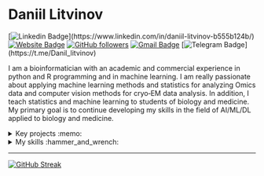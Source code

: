 # Daniil Litvinov


[![Linkedin Badge](https://img.shields.io/badge/-daniillitvinov-blue?style=flat-square&logo=Linkedin&logoColor=white&link=[https://www.linkedin.com/in/tanejasaksham/](https://www.linkedin.com/in/daniil-litvinov/))](https://www.linkedin.com/in/daniil-litvinov-b555b124b/) [![Website Badge](https://img.shields.io/badge/-daniillitvinov-03a57a?style=flat-square&labelColor=&logo=Elastic&link=https://danon6868.github.io/)](https://danon6868.github.io/) [![GitHub followers](https://img.shields.io/github/followers/danon6868?label=Follow&style=social)](https://github.com/danon6868/?tab=follow) [![Gmail Badge](https://img.shields.io/badge/-daniillitvinov997@gmail.com-c14438?style=flat-square&logo=Gmail&logoColor=white&link=mailto:daniillitvinov997@gmail.com)](mailto:daniillitvinov997@gmail.com) [![Telegram Badge](https://img.shields.io/badge/-@Danil_litvinov-blue?style=flat-square&logo=Telegram&logoColor=white&link=[https://www.linkedin.com/in/tanejasaksham/](https://t.me/Danil_litvinov))](https://t.me/Danil_litvinov)

I am a bioinformatician with an academic and commercial experience in python and R programming and in machine learning. I am really passionate
about applying machine learning methods and statistics for analyzing Omics data and computer vision methods for cryo‑EM data analysis. In addition,
I teach statistics and machine learning to students of biology and medicine. My primary goal is to continue developing my skills in the field of AI/ML/DL
applied to biology and medicine.

<details>
<summary>
Key projects :memo:
</summary>

### LoReNNMap

[Application](https://www.bioeng.ru/lorennmap/). [Source](https://github.com/danon6868/CryoEM_Resolution_Estimation)

Developed an algorithm for cryo-EM maps resolution estimation using deep learning.

  * Collected and prepared training data, pairs of electron density maps, and local resolution maps.
  * Developed and trained neural network model to estimate local resolution map based on electron density map using 3D‑UNet model architecture.
  * Based on the trained model, created a CLI tool as well as a web application for cryo‑EM maps resolution estimation using deep learning.
  * **Skills:** Python, Django, PyTorch, Keras, EMAN2, RELION-3, Scikit-learn, Bash.

### Portfolio website

[Application](https://danon6868.github.io/). [Source](https://github.com/danon6868/portfolio-website)

Python Django-based personal portfolio website. All content: personal information, portfolio projects, social media links, etc. can be adjusted in Wagtail admin.

  * Created a Django‑based personal portfolio website.
  * The website uses Wagtail CMS. Wagtail is a Django Content Management System.
  * Code from the attached repository can be used as a starting point for developing a production‑ready Django personal website with deployment to Heroku.
  * **Skills:** Python, Docker, JavaScript, CSS, HTML, Django, Wagtail, SQL.

### Recommender system

[Results](https://github.com/danon6868/recommender-system-api/blob/main/recommender_system/ab_test_results_analysis/ab_test_result_analysis.ipynb). [Source](https://github.com/danon6868/recommender-system-api)

Content-based recommender system API based on the text of the post and user data.

  * Created a content‑based recommendation system based on user data and post texts.
  * Built a web API using FastAPI to predict the most relevant posts for a user.
  * Added an A/B testing system to select the most appropriate recommendation model.
  * **Skills:** Python, Docker, SQL, PyTorch, Scikit-learn, CatBoost, FastAPI, Optuna, NLP, Transformers.

### Developing best practices for single-cell analysis: data integration

[Results](https://docs.google.com/presentation/d/1yZ4Zv2htTKizPDkxDkMDWy77uvzFRmiguy3UsyZDXGk/edit#slide=id.gdd663730a8_0_0). [Source](https://github.com/immunomind/bi2021spring)

The single-cell transcriptomics analysis has multiple steps, but we have focused on data integration — a crucial step when working with clinical data coming from patients.

  * Researched libraries for scRNA‑seq data analysis and batch effect removal.
  * Tested 8 algorithms on different data types and select the most suitable one for each case.
  * Created software for batch effect removal from scRNA‑seq data using the best algorithm for the current case.
  * **Skills:** Python, R, Scikit-learn, Scanpy, BBKNN, MNN, Scanorama, Cell Ranger, Bash.

### Study of the transcriptome during intense exercises in highlands

[Results](https://docs.google.com/presentation/d/1EzHlLa3YpSoFgdo5eapeyzFIxL91gq_KU4ZYvp_kF3k/edit#slide=id.p). [Source](https://github.com/danon6868/sky_runners)

This project aims to study differential genes expression of 19 sportsmen during physical and psychological stress before and after running in extreme highlands conditions.

  * Processed and evaluated the quality of raw reads.
  * Aligned processed reads on the human reference genome and counted gene and isoform expression levels.
  * Identify the list of differential expressed genes and their functional analysis as well as cluster analysis.
  * **Skills:** Python, R, DESeq2, FastQC, Bash, STAR, RSEM, MSigDB, GeneQuery.
  </details>

<details>
<summary>
My skills :hammer_and_wrench:
</summary>
  
### Programming

  * **Python** (Numpy, Pandas, Matplotlib, Seaborn, Sklearn, PyTorch, Keras, FastAPI, Django)
  * **R** (ggplot2, Seurat, DeSeq2, dplyr)
  * **Linux**, Bash, **git**, GitHub, Bitbucket, **Docker**, Kubernetes, Airflow, **Jira**
  * **JavaScript**
  
### Machine Learning Methods
  
  * **Classical Machine Learning** (linear models, tree-based approaches, Catboost, LightGBM, XGBoost, Bayesian methods)
  * **Deep learning** (MLP, CNN, image segmentation, detection, RNN, LSTM, Transformers, AE, VAE, GAN, TabNet)
  * **Model tuning** (Optuna, genetic algorithm, Boruta)
  * **Interpretable machine learning** (SHAP, LIME, Pixel Attribution)

### Statistics

  * **Hypothesis testing**, ANOVA
  * **Survival analysis** (Kaplan-Meier curves, Log rank test, Cox regression)
  * **Casual inference** (Propensity score, Instrumental variables, Regression discontinuity)
  
### Bioinformatics
  
  * **Databases** (NCBI, UniProt, PDB, MsigDB, SILVA)
  * **Command-line tools** (Cellranger, cellSNP, Picard, BLAST, GATK, STAR, SPAdes)
  * **Protein sequence analysis tools** (MAFFT, MUSCLE, HMMER, ESM)
  * **Protein structure analysis tools** (Rosetta, Phenix, Coot, AlphaFold)
  
### Languages
  
  * **Russian** – Native
  * **English** – Full professional proficiency
  * **German** – Elementary proficiency
  
### Life Sciences
  
  * **Biological education**, which helps me to understand specialized biological and medical literature
  * Work experience in **molecular**, **microbiological**, and **biochemical** labs
  
### Soft skills
  
  * **Agile** software development methods
  * Presentation skills
  
</details>

-------

[![GitHub Streak](http://github-readme-streak-stats.herokuapp.com?user=danon6868&theme=dark&background=000000)](https://git.io/streak-stats)
